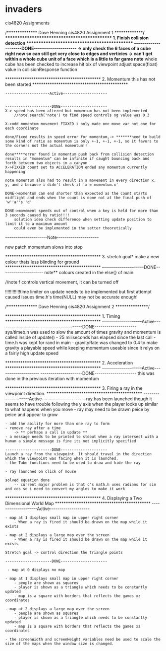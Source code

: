 # invaders
cis4820 Assignments


/**************
Dave Henning
cis4820
Assignment 1
***************/
******************************************** 1. Finish collision detection ********************************************
    ---------------------DONE---------------------
    -> only check the 6 faces of a cube right now so can still get very close to edges and verticies
    -> can't get within a whole cube unit of a face which is a little to far game
    note** whole cube has been checked to increase hit bix of viewpoint adjust space(float) value in collisionResponse function
    

******************************************** 2. Momentum this has not been started ********************************************

    --------------------Active--------------------
    

    ---------------------DONE---------------------
    X-> speed has been altered but momentum has not been implemented
        //note search('note') to find speed controls og value was 0.3

    X->odd momentum movement FIXXED i only made one move var not one for each coordinate

    done/Fixed results in speed error for momentum,-> *******need to build some kind of ratio as momentum is only +-1, +-1, +-1, so it favors to the corners not the actual momentum!!

    done*****error found in momentum push back from collision detection results in "momentum" can be infinite if caught bouncing back and forth between two objects in a canyon
    X->FIXXED count set to ACCELERATION ended any momentum currently happening

    note momentum also had to result in a movement in every direction x, y, and z because i didn't check if 'x = momentum.x'

    DONE->momentum can end shorter than expected as the count starts midflight and ends when the count is done not at the final push of 'w''a''s''d'

    DONE->movement speeds out of control when a key is held for more than 3 seconds caused by ratio!!!!
        solution idea check difference when setting update position to limit it to a maximum amount 
        could even be implemented in the setter theoretically

   ---------------------Note---------------------
    
   new patch momentum slows into stop 

******************************************** 3. stretch goal* make a new colour thats less blinding for ground ********************************************
    ---------------------DONE---------------------
    note** colours created in the else{} of main

//note f controls vertical movement, it can be turned off

!!!!!!!!!!!!time limiter on update needs to be implemented but first attempt caused issues 
time.h's time(NULL) may not be accurate enough!




/**************
Dave Henning
cis4820
Assignment 2
***************/


******************************************** 1. Timing ********************************************
    --------------------Active--------------------
    ---------------------DONE---------------------
    sys/timeb.h was used to slow the amount of times gravity and momentum is called inside of update()
    - 25 miliseconds has elapsed since the last call
    - time.h was kept for rand in main
    - gravityRate was changed to 0.4 to make gravity a playable speed while keeping momentum useable since it relys on a fairly high update speed

********************************************  2. Acceleration ********************************************
    --------------------Active--------------------
    ---------------------DONE---------------------
    this was done in the previous iteration with momentum


******************************************** 3. Firing a ray in the viewpoint direction. ********************************************
    --------------------Active--------------------
    - ray has been launched though it seems to have trouble following the y axis when the player looks up similar to what happens when you move
    - ray may need to be drawn peice by peice and appear to grow

    - add the ability for more than one ray to form
    - remove ray after a time 
        -> ** perhaps a call in update **
    - a message needs to be printed to stdout when a ray intersect with a human a simple message is fine its not implicitly specified

    ---------------------DONE---------------------
    Launch a ray from the viewpoint. It should travel in the direction which the viewpoint was facing when it is launched.
    - the Tube functions need to be used to draw and hide the ray

    - ray launched on click of mouse
    
    solved equation done
        -- current major problem is that c's math.h uses radians for sin and cos so i need to convert my angles to make it work

    
******************************************** 4. Displaying a Two Dimensional World Map ********************************************
    --------------------Active--------------------

    - map at 1 displays small map in upper right corner
        - When a ray is fired it should be drawn on the map while it exists

    - map at 2 displays a large map over the screen
        - When a ray is fired it should be drawn on the map while it exists

    Stretch goal -> control direction the triangle points

    ---------------------DONE---------------------

     - map at 0 displays no map

    - map at 1 displays small map in upper right corner
        - people are shown as squares
        - player is shown as a triangle which needs to be constantly updated
        - map is a square with borders that reflects the games xz coordinates

    - map at 2 displays a large map over the screen
        - people are shown as squares
        - player is shown as a triangle which needs to be constantly updated
        - map is a square with borders that reflects the games xz coordinates

    - the screenWidth and screenHeight variables need be used to scale the size of the maps when the window size is changed.   

    
    